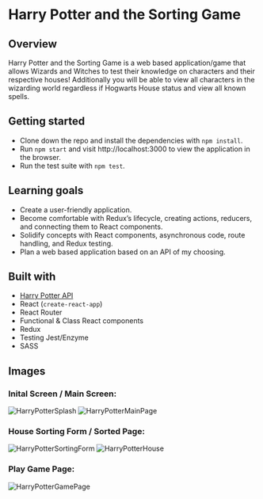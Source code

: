 # Harry Potter and the Sorting Game

## Overview
Harry Potter and the Sorting Game is a web based application/game that allows Wizards and Witches to test their knowledge on characters and their respective houses! Additionally you will be able to view all characters in the wizarding world regardless if Hogwarts House status and view all known spells.

## Getting started
* Clone down the repo and install the dependencies with `npm install`.
* Run `npm start` and visit http://localhost:3000 to view the application in the browser.
* Run the test suite with `npm test`.

## Learning goals
* Create a user-friendly application.
* Become comfortable with Redux’s lifecycle, creating actions, reducers, and connecting them to React components.
* Solidify concepts with React components, asynchronous code, route handling, and Redux testing.
* Plan a web based application based on an API of my choosing.

## Built with
  * [Harry Potter API](https://potterapi.com/)
  * React (`create-react-app`)
  * React Router
  * Functional & Class React components
  * Redux
  * Testing Jest/Enzyme
  * SASS

## Images

### Inital Screen / Main Screen:

![HarryPotterSplash](https://user-images.githubusercontent.com/48504854/68165875-dab5e900-ff1d-11e9-9d62-eb4434b7b8a7.png)
![HarryPotterMainPage](https://user-images.githubusercontent.com/48504854/68165872-da1d5280-ff1d-11e9-8d87-2a306b91fe7f.png)

### House Sorting Form / Sorted Page:
![HarryPotterSortingForm](https://user-images.githubusercontent.com/48504854/68165874-dab5e900-ff1d-11e9-9ea8-8fa67887d4a5.png)
![HarryPotterHouse](https://user-images.githubusercontent.com/48504854/68165870-da1d5280-ff1d-11e9-8e67-cec4eb6b6f55.png)

### Play Game Page:
![HarryPotterGamePage](https://user-images.githubusercontent.com/48504854/68165869-da1d5280-ff1d-11e9-8c81-b48fa315416a.png)
